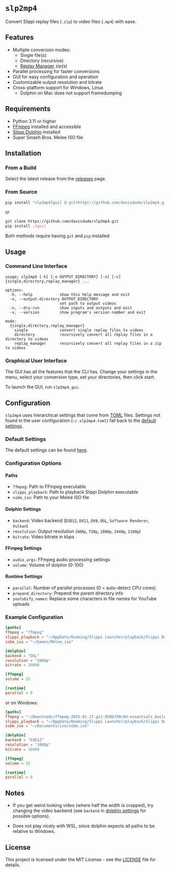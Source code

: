 # `slp2mp4`

Convert Slippi replay files (`.slp`) to video files (`.mp4`) with ease.

## Features

- Multiple conversion modes:
    - Single file(s)
    - Directory (recursive)
    - [Replay Manager][replay-manager] zip(s)
- Parallel processing for faster conversions
- GUI for easy configuration and operation
- Customizable output resolution and bitrate
- Cross-platform support for Windows, Linux
    - Dolphin on Mac does not support framedumping

## Requirements

- Python 3.11 or higher
- [FFmpeg](https://ffmpeg.org/) installed and accessible
- [Slippi Dolphin](https://slippi.gg/downloads) installed
- Super Smash Bros. Melee ISO file

## Installation

### From a Build

Select the latest release from the [releases][releases] page.

### From Source

```bash
pip install "slp2mp4[gui] @ git+https://github.com/davisdude/slp2mp4.git"
```

or

```bash
git clone https://github.com/davisdude/slp2mp4.git
pip install .[gui]
```

Both methods require having `git` and `pip` installed

## Usage

### Command Line Interface

```text
usage: slp2mp4 [-h] [-o OUTPUT_DIRECTORY] [-n] [-v] {single,directory,replay_manager} ...

options:
  -h, --help            show this help message and exit
  -o, --output-directory OUTPUT_DIRECTORY
                        set path to output videos
  -n, --dry-run         show inputs and outputs and exit
  -v, --version         show program's version number and exit

mode:
  {single,directory,replay_manager}
    single              convert single replay files to videos
    directory           recursively convert all replay files in a directory to videos
    replay_manager      recursively convert all replay files in a zip to videos
```

### Graphical User Interface

The GUI has all the features that the CLI has. Change your settings in the
menu, select your conversion type, set your directories, then click start.

To launch the GUI, run `slp2mp4_gui`.

## Configuration

`slp2mp4` uses hierarchical settings that come from [TOML][toml] files.
Settings not found in the user configuration (`~/.slp2mp4.toml`) fall back to
the [default settings](#default-settings).

### Default Settings

The default settings can be found [here][default-settings].

### Configuration Options

#### Paths

- `ffmpeg`: Path to FFmpeg executable
- `slippi_playback`: Path to playback Slippi Dolphin executable
- `ssbm_iso`: Path to your Melee ISO file

#### Dolphin Settings

- `backend`: Video backend (`D3D12`, `DX11`, `DX9`, `OGL`, `Software Renderer`,
  `Vulkan`)
- `resolution`: Output resolution (`480p`, `720p`, `1080p`, `1440p`, `2160p`)
- `bitrate`: Video bitrate in kbps

#### FFmpeg Settings

- `audio_args`: FFmpeg audio processing settings
- `volume`: Volume of dolphin (0-100)

#### Runtime Settings

- `parallel`: Number of parallel processes (0 = auto-detect CPU cores)
- `prepend_directory`: Prepend the parent directory info
- `youtubify_names`: Replace some characters in file names for YouTube uploads

### Example Configuration

```toml
[paths]
ffmpeg = "ffmpeg"
slippi_playback = "~/AppData/Roaming/Slippi Launcher/playback/Slippi Dolphin.exe"
ssbm_iso = "~/Games/Melee.iso"

[dolphin]
backend = "OGL"
resolution = "1080p"
bitrate = 16000

[ffmpeg]
volume = 25

[runtime]
parallel = 0
```

or on Windows:

```toml
[paths]
ffmpeg = "~/Downloads/ffmpeg-2025-01-27-git-959b799c8d-essentials_build/bin/ffmpeg.exe"
slippi_playback = "~/AppData/Roaming/Slippi Launcher/playback/Slippi Dolphin.exe"
ssbm_iso = "~/Documents/iso/ssbm.iso"

[dolphin]
backend = "D3D12"
resolution = "1080p"
bitrate = 16000

[ffmpeg]
volume = 25

[runtime]
parallel = 0
```

## Notes

* If you get weird looking video (where half the width is cropped), try
  changing the video backend (see `backend` in [dolphin
  settings](#dolphin-settings) for possible options).

* Does not play nicely with WSL, since dolphin expects all paths to be relative
  to Windows.

## License

This project is licensed under the MIT License - see the [LICENSE](LICENSE) file for details.


[default-settings]: ./src/slp2mp4/defaults.toml
[dolphin-video-backends-src]: https://github.com/dolphin-emu/dolphin/tree/master/Source/Core/VideoBackends
[dolphin-video-backends]: https://wiki.dolphin-emu.org/index.php?title=Configuration_Guide#Video_Backend
[releases]: ../../releases
[replay-manager]: https://github.com/jmlee337/replay-manager-for-slippi
[toml]: https://toml.io/en/
